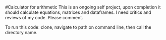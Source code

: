 #Calculator for arithmetic
This is an ongoing self project, upon completion it should calculate equations, matrices and dataframes.
I need critics and reviews of my code.
Please comment.

To run this code: clone, navigate to path on command line, then call the directory name.
